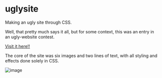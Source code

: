 # uglysite
Making an ugly site through CSS. 

Well, that pretty much says it all, but for some context, this was an entry in an ugly-website contest. 

<a href="https://stephenchalmers.github.io/Ugly_Site/ugly.html">Visit it here!!</a>

The core of the site was six images and two lines of text, with all styling and effects done solely in CSS. 

![image](https://github.com/stephenchalmers/Ugly_Site/assets/17628192/176e643e-5a72-4d73-92c9-cbf6e9145ae9)
